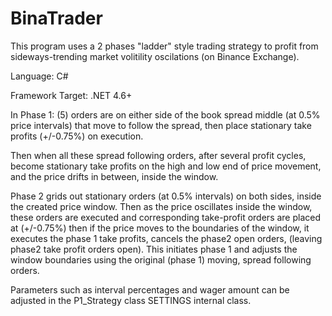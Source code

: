 # BinaTrader
This program uses a 2 phases "ladder" style trading strategy to profit from sideways-trending market volitility oscilations (on Binance Exchange).

Language: C#

Framework Target: .NET 4.6+

In Phase 1: (5) orders are  on either side of the book spread middle (at 0.5% price intervals) that move to follow the spread, then place stationary take profits (+/-0.75%) on execution.

Then when all these spread following orders, after several profit cycles, become stationary take profits on the high and low end of price movement, and the price drifts in between, inside the window.

Phase 2 grids out stationary orders (at 0.5% intervals) on both sides, inside the created price window. Then as the price oscillates inside the window, these orders are executed and corresponding take-profit orders are placed at (+/-0.75%)
then if the price moves to the boundaries of the window, it executes the phase 1 take profits, cancels the phase2 open orders, (leaving phase2 take profit orders open). This initiates phase 1 and adjusts the window boundaries using the original (phase 1) moving, spread following orders.

Parameters such as interval percentages and wager amount can be adjusted in the P1_Strategy class SETTINGS internal class.
